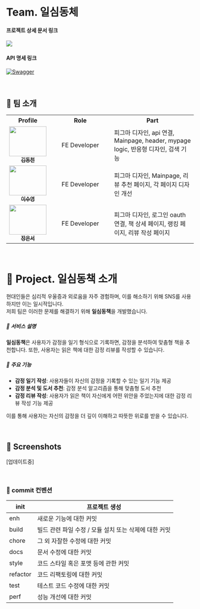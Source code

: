 # Team. 일심동체
#### 프로젝트 상세 문서 링크
<a href="https://silk-vanilla-48e.notion.site/27cb718191314bc7a9b09a6de0d7554a?pvs=25"><img src="https://img.shields.io/badge/Project Notion-000000?style=flat&logo=Notion&logoColor=ffffff"/></a>
#### API 명세 링크
<a href="https://omeb.shop:8080/swagger-ui/index.html">![Swagger](https://img.shields.io/badge/-Swagger-%23Clojure?style=for-the-badge&logo=swagger&logoColor=white)</a>

<br>

## 👬 팀 소개
<div align="center">
  <table>
    <tr>
      <th>Profile</th>
      <th width="150">Role</th>
      <th>Part</th>
    </tr>
    <tr>
      <td align="center">
        <a href="https://github.com/dsky03">
          <img src="https://avatars.githubusercontent.com/u/75325326?v=4" width="100" height="80" alt=""/>
          <br/>
          <sub><b>김동천</b></sub>
        </a>
      </td>
      <td align="center">FE Developer</td>
      <td>
        피그마 디자인, api 연결, Mainpage, header, mypage logic, 반응형 디자인, 검색 기능
      </td>
    </tr>
    <tr>
      <td align="center">
        <a href="https://github.com/ttatjwi">
          <img src="https://avatars.githubusercontent.com/u/128140195?v=4" width="100" height="80" alt=""/>
          <br/>
          <sub><b>이수영</b></sub>
        </a>
      </td>
      <td align="center" width="150">FE Developer</td>
      <td>피그마 디자인, Mainpage, 리뷰 추천 페이지, 각 페이지 디자인 개선</td>
    </tr>
    <tr>
      <td align="center">
        <a href="https://github.com/eunseojang">
          <img src="https://avatars.githubusercontent.com/u/128140195?v=4" width="100" height="80" alt=""/>
          <br/>
          <sub><b>장은서</b></sub>
        </a>
      </td>
      <td align="center" width="150">FE Developer</td>
      <td>피그마 디자인, 로그인 oauth 연결, 책 상세 페이지, 랭킹 페이지, 리뷰 작성 페이지</td>
    </tr>
  </table>
</div>
<br>


# 📝 Project. 일심동책 소개

현대인들은 심리적 우울증과 외로움을 자주 경험하며, 이를 해소하기 위해 SNS를 사용하지만 이는 일시적입니다.  
저희 팀은 이러한 문제를 해결하기 위해 **일심동책**을 개발했습니다.

##### 🌟 서비스 설명
**일심동책**은 사용자가 감정을 일기 형식으로 기록하면, 감정을 분석하여 맞춤형 책을 추천합니다. 또한, 사용자는 읽은 책에 대한 감정 리뷰를 작성할 수 있습니다.

##### 🌟 주요 기능
- **감정 일기 작성**: 사용자들이 자신의 감정을 기록할 수 있는 일기 기능 제공
- **감정 분석 및 도서 추천**: 감정 분석 알고리즘을 통해 맞춤형 도서 추천
- **감정 리뷰 작성**: 사용자가 읽은 책이 자신에게 어떤 위안을 주었는지에 대한 감정 리뷰 작성 기능 제공

이를 통해 사용자는 자신의 감정을 더 깊이 이해하고 따뜻한 위로를 받을 수 있습니다.

<br>

## 🎨 Screenshots
[업데이트중]

<br>

### 💬 commit 컨벤션
| init | 프로젝트 생성 |
| --- | --- |
| enh | 새로운 기능에 대한 커밋 |
| build | 빌드 관련 파일 수정 / 모듈 설치 또는 삭제에 대한 커밋 |
| chore | 그 외 자잘한 수정에 대한 커밋 |
| docs | 문서 수정에 대한 커밋 |
| style | 코드 스타일 혹은 포맷 등에 관한 커밋 |
| refactor | 코드 리팩토링에 대한 커밋 |
| test | 테스트 코드 수정에 대한 커밋 |
| perf | 성능 개선에 대한 커밋 |
